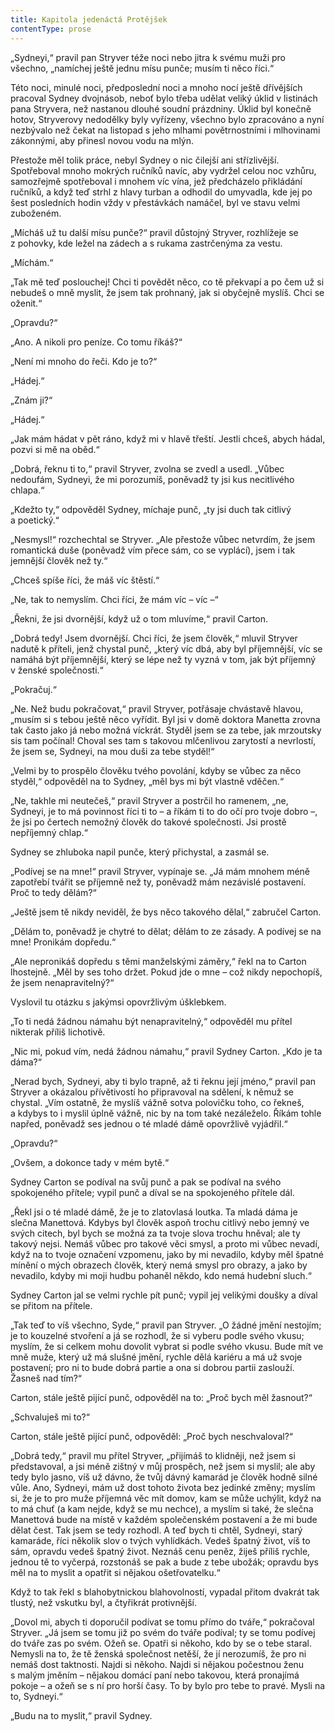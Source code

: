 ```yaml
---
title: Kapitola jedenáctá Protějšek
contentType: prose
---
```


  

„Sydneyi,“ pravil pan Stryver téže noci nebo jitra k svému muži pro všechno, „namíchej ještě jednu mísu punče; musím ti něco říci.“

Této noci, minulé noci, předposlední noci a mnoho nocí ještě dřívějších pracoval Sydney dvojnásob, neboť bylo třeba udělat veliký úklid v listinách pana Stryvera, než nastanou dlouhé soudní prázdniny. Úklid byl konečně hotov, Stryverovy nedodělky byly vyřízeny, všechno bylo zpracováno a nyní nezbývalo než čekat na listopad s jeho mlhami povětrnostními i mlhovinami zákonnými, aby přinesl novou vodu na mlýn.

Přestože měl tolik práce, nebyl Sydney o nic čilejší ani střízlivější. Spotřeboval mnoho mokrých ručníků navíc, aby vydržel celou noc vzhůru, samozřejmě spotřeboval i mnohem víc vína, jež předcházelo přikládání ručníků, a když teď strhl z hlavy turban a odhodil do umyvadla, kde jej po šest posledních hodin vždy v přestávkách namáčel, byl ve stavu velmi zuboženém.

„Mícháš už tu další mísu punče?“ pravil důstojný Stryver, rozhlížeje se z pohovky, kde ležel na zádech a s rukama zastrčenýma za vestu.

„Míchám.“

„Tak mě teď poslouchej! Chci ti povědět něco, co tě překvapí a po čem už si nebudeš o mně myslit, že jsem tak prohnaný, jak si obyčejně myslíš. Chci se oženit.“

„Opravdu?“

„Ano. A nikoli pro peníze. Co tomu říkáš?“

„Není mi mnoho do řeči. Kdo je to?“

„Hádej.“

„Znám ji?“

„Hádej.“

„Jak mám hádat v pět ráno, když mi v hlavě třeští. Jestli chceš, abych hádal, pozvi si mě na oběd.“

„Dobrá, řeknu ti to,“ pravil Stryver, zvolna se zvedl a usedl. „Vůbec nedoufám, Sydneyi, že mi porozumíš, poněvadž ty jsi kus necitlivého chlapa.“

„Kdežto ty,“ odpověděl Sydney, míchaje punč, „ty jsi duch tak citlivý a poetický.“

„Nesmysl!“ rozchechtal se Stryver. „Ale přestože vůbec netvrdím, že jsem romantická duše (poněvadž vím přece sám, co se vyplácí), jsem i tak jemnější člověk než ty.“

„Chceš spíše říci, že máš víc štěstí.“

„Ne, tak to nemyslím. Chci říci, že mám víc – víc –“

„Řekni, že jsi dvornější, když už o tom mluvíme,“ pravil Carton.

„Dobrá tedy! Jsem dvornější. Chci říci, že jsem člověk,“ mluvil Stryver nadutě k příteli, jenž chystal punč, „který víc dbá, aby byl příjemnější, víc se namáhá být příjemnější, který se lépe než ty vyzná v tom, jak být příjemný v ženské společnosti.“

„Pokračuj.“

„Ne. Než budu pokračovat,“ pravil Stryver, potřásaje chvástavě hlavou, „musím si s tebou ještě něco vyřídit. Byl jsi v domě doktora Manetta zrovna tak často jako já nebo možná víckrát. Styděl jsem se za tebe, jak mrzoutsky sis tam počínal! Choval ses tam s takovou mlčenlivou zarytostí a nevrlostí, že jsem se, Sydneyi, na mou duši za tebe styděl!“

„Velmi by to prospělo člověku tvého povolání, kdyby se vůbec za něco styděl,“ odpověděl na to Sydney, „měl bys mi být vlastně vděčen.“

„Ne, takhle mi neutečeš,“ pravil Stryver a postrčil ho ramenem, „ne, Sydneyi, je to má povinnost říci ti to – a říkám ti to do očí pro tvoje dobro –, že jsi po čertech nemožný člověk do takové společnosti. Jsi prostě nepříjemný chlap.“

Sydney se zhluboka napil punče, který přichystal, a zasmál se.

„Podívej se na mne!“ pravil Stryver, vypínaje se. „Já mám mnohem méně zapotřebí tvářit se příjemně než ty, poněvadž mám nezávislé postavení. Proč to tedy dělám?“

„Ještě jsem tě nikdy neviděl, že bys něco takového dělal,“ zabručel Carton.

„Dělám to, poněvadž je chytré to dělat; dělám to ze zásady. A podívej se na mne! Pronikám dopředu.“

„Ale nepronikáš dopředu s těmi manželskými záměry,“ řekl na to Carton lhostejně. „Měl by ses toho držet. Pokud jde o mne – což nikdy nepochopíš, že jsem nenapravitelný?“

Vyslovil tu otázku s jakýmsi opovržlivým úšklebkem.

„To ti nedá žádnou námahu být nenapravitelný,“ odpověděl mu přítel nikterak příliš lichotivě.

„Nic mi, pokud vím, nedá žádnou námahu,“ pravil Sydney Carton. „Kdo je ta dáma?“

„Nerad bych, Sydneyi, aby ti bylo trapně, až ti řeknu její jméno,“ pravil pan Stryver a okázalou přívětivostí ho připravoval na sdělení, k němuž se chystal. „Vím ostatně, že myslíš vážně sotva polovičku toho, co řekneš, a kdybys to i myslil úplně vážně, nic by na tom také nezáleželo. Říkám tohle napřed, poněvadž ses jednou o té mladé dámě opovržlivě vyjádřil.“

„Opravdu?“

„Ovšem, a dokonce tady v mém bytě.“

Sydney Carton se podíval na svůj punč a pak se podíval na svého spokojeného přítele; vypil punč a díval se na spokojeného přítele dál.

„Řekl jsi o té mladé dámě, že je to zlatovlasá loutka. Ta mladá dáma je slečna Manettová. Kdybys byl člověk aspoň trochu citlivý nebo jemný ve svých citech, byl bych se možná za ta tvoje slova trochu hněval; ale ty takový nejsi. Nemáš vůbec pro takové věci smysl, a proto mi vůbec nevadí, když na to tvoje označení vzpomenu, jako by mi nevadilo, kdyby měl špatné mínění o mých obrazech člověk, který nemá smysl pro obrazy, a jako by nevadilo, kdyby mi moji hudbu pohaněl někdo, kdo nemá hudební sluch.“

Sydney Carton jal se velmi rychle pít punč; vypil jej velikými doušky a díval se přitom na přítele.

„Tak teď to víš všechno, Syde,“ pravil pan Stryver. „O žádné jmění nestojím; je to kouzelné stvoření a já se rozhodl, že si vyberu podle svého vkusu; myslím, že si celkem mohu dovolit vybrat si podle svého vkusu. Bude mít ve mně muže, který už má slušné jmění, rychle dělá kariéru a má už svoje postavení; pro ni to bude dobrá partie a ona si dobrou partii zaslouží. Žasneš nad tím?“

Carton, stále ještě pijící punč, odpověděl na to: „Proč bych měl žasnout?“

„Schvaluješ mi to?“

Carton, stále ještě pijící punč, odpověděl: „Proč bych neschvaloval?“

„Dobrá tedy,“ pravil mu přítel Stryver, „přijímáš to klidněji, než jsem si představoval, a jsi méně zištný v můj prospěch, než jsem si myslil; ale aby tedy bylo jasno, víš už dávno, že tvůj dávný kamarád je člověk hodně silné vůle. Ano, Sydneyi, mám už dost tohoto života bez jedinké změny; myslím si, že je to pro muže příjemná věc mít domov, kam se může uchýlit, když na to má chuť (a kam nejde, když se mu nechce), a myslím si také, že slečna Manettová bude na místě v každém společenském postavení a že mi bude dělat čest. Tak jsem se tedy rozhodl. A teď bych ti chtěl, Sydneyi, starý kamaráde, říci několik slov o tvých vyhlídkách. Vedeš špatný život, víš to sám, opravdu vedeš špatný život. Neznáš cenu peněz, žiješ příliš rychle, jednou tě to vyčerpá, rozstonáš se pak a bude z tebe ubožák; opravdu bys měl na to myslit a opatřit si nějakou ošetřovatelku.“

Když to tak řekl s blahobytnickou blahovolností, vypadal přitom dvakrát tak tlustý, než vskutku byl, a čtyřikrát protivnější.

„Dovol mi, abych ti doporučil podívat se tomu přímo do tváře,“ pokračoval Stryver. „Já jsem se tomu již po svém do tváře podíval; ty se tomu podívej do tváře zas po svém. Ožeň se. Opatři si někoho, kdo by se o tebe staral. Nemysli na to, že tě ženská společnost netěší, že jí nerozumíš, že pro ni nemáš dost taktnosti. Najdi si někoho. Najdi si nějakou počestnou ženu s malým jměním – nějakou domácí paní nebo takovou, která pronajímá pokoje – a ožeň se s ní pro horší časy. To by bylo pro tebe to pravé. Mysli na to, Sydneyi.“

„Budu na to myslit,“ pravil Sydney.

